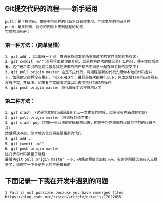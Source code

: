 
## Git提交代码的流程——新手适用
	pull：是下拉代码，相等于将远程的代码下载到你本地，与你本地的代码合并
	push：是推代码，将你的代码上传到远程的动作
	完整的流程是：

### 第一种方法：（简单易懂）

	1、git add .（后面有一个点，意思是将你本地所有修改了的文件添加到暂存区）
	2、git commit -m""(引号里面是你的介绍，就是你的这次的提交是什么内容，便于你以后查看，这个是将索引的当前内容与描述更改的用户和日志消息一起存储在新的提交中)
	3、git pull origin master 这是下拉代码，将远程最新的代码先跟你本地的代码合并一下，如果确定远程没有更新，可以不用这个，最好是每次都执行以下，完成之后打开代码查看有没有冲突，并解决，如果有冲突解决完成以后再次执行1跟2的操作
	4、git push origin master 将代码推至远程就可以了

 

### 第二种方法：

	1、git stash （这是将本地代码回滚值至上一次提交的时候，就是没有你新改的代码）
	2、git pull origin master（将远程的拉下来）
	3、git stash pop（将第一步回滚的代码释放出来，相等于将你修改的代码与下拉的代码合并）
	然后解决冲突，你本地的代码将会是最新的代码
	4、git add .
	5、git commit -m""
	6、git push origin master
	这几步将代码推至了远程
	最后再git pull origin master 一下，确保远程的全部拉下来，有的你刚提交完有人又提交了，你再拉一下会避免比的不是最新的


## 下面记录一下我在开发中遇到的问题

	1 Pull is not possible because you have unmerged files
	https://blog.csdn.net/zxsted/article/details/17022665
	